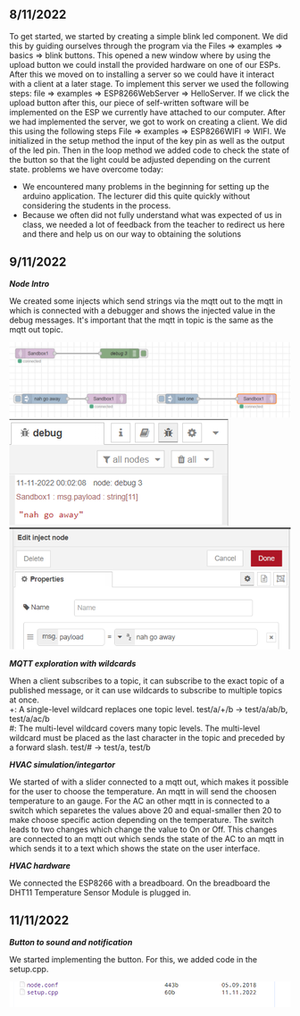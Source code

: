 
 ## 8/11/2022
To get started, we started by creating a simple blink led component. We did this by guiding ourselves through the program via the Files => examples => basics => blink buttons. This opened a new window where by using the upload button we could install the provided hardware on one of our ESPs.
After this we moved on to installing a server so we could have it interact with a client at a later stage. To implement this server we used the following steps: file => examples => ESP8266WebServer => HelloServer. If we click the upload button after this, our piece of self-written software will be implemented on the ESP we currently have attached to our computer.
After we had implemented the server, we got to work on creating a client. We did this using the following steps File => examples => ESP8266WIFI => WIFI. We initialized in the setup method the input of the key pin as well as the output of the led pin. Then in the loop method we added code to check the state of the button so that the light could be adjusted depending on the current state.
problems we have overcome today:
-	We encountered many problems in the beginning for setting up the arduino application. The lecturer did this quite quickly without considering the students in the process.
-	Because we often did not fully understand what was expected of us in class, we needed a lot of feedback from the teacher to redirect us here and there and help us on our way to obtaining the solutions

## 9/11/2022

***Node Intro***
<p>We created some injects which send strings via the mqtt out to the mqtt in which is connected with a debugger and shows the injected value in the debug messages.
It's important that the mqtt in topic is the same as the mqtt out topic.<p>

![Tux, the Linux mascot](images/introNode.png)
![Tux, the Linux mascot](images/debugIntroNode.png)
![Tux, the Linux mascot](images/payloadIntroNode.png)


***MQTT exploration with wildcards***
<p> When a client subscribes to a topic, it can subscribe to the exact topic of a published message, or it can use wildcards to subscribe to multiple topics at once.<br>
+: A single-level wildcard replaces one topic level. test/a/+/b -> test/a/ab/b, test/a/ac/b <br>
#: The multi-level wildcard covers many topic levels. The multi-level wildcard must be placed as the last character in the topic and preceded by a forward slash. test/# -> test/a, test/b <p>

***HVAC simulation/integartor***
<p>We started of with a slider connected to a mqtt out, which makes it possible for the user to choose the temperature. An mqtt in will send the choosen temperature to an gauge. 
For the AC an other mqtt in is connected to a switch which separetes the values above 20 and equal-smaller then 20 to make choose specific action depending on the temperature. 
The switch leads to two changes which change the value to On or Off. This changes are connected to an mqtt out which sends the state of the AC to an mqtt in which sends it to a text which shows the state on the user interface.<p>

***HVAC hardware***
<p>We connected the ESP8266 with a breadboard. On the breadboard the DHT11 Temperature Sensor Module is plugged in.<p>

## 11/11/2022
 
***Button to sound and notification***
 
 We started implementing the button. For this, we added code in the setup.cpp.
 
 ![Tux, the Linux mascot](images/setup.cpp.png)

 
 
 
